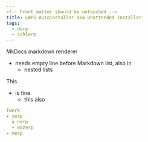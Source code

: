 ```yaml
---
<!-- Front matter should be untouched -->
title: LWP5 Autoinstaller aka Unattended Installer
tags:
  - derp
  - schlerp
---
```


MkDocs markdown renderer
- needs empty line before Markdown list,
  also in
  - nested lists

This

- is fine
  - this also

<!-- Also don't touch (fenced) code blocks -->
```yaml
Twerk
- yerp
  a nerp
  - wazerp
- merp
```
